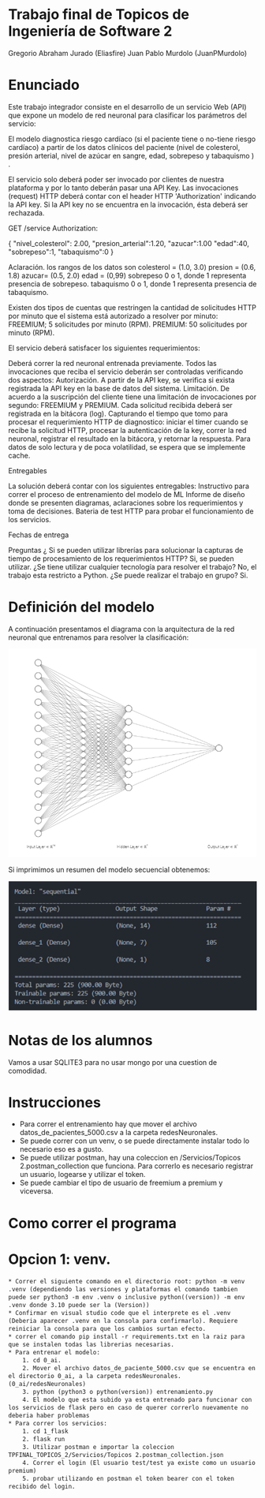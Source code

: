 # Trabajo final de Topicos de Ingeniería de Software 2 

Gregorio Abraham Jurado (Eliasfire)
Juan Pablo Murdolo (JuanPMurdolo)

# Enunciado
Este trabajo integrador consiste en el desarrollo de un servicio Web (API) que expone un modelo de red neuronal para clasificar los parámetros del servicio:

El modelo diagnostica riesgo cardíaco (si el paciente tiene o no-tiene riesgo cardíaco) a partir de los datos clínicos del paciente (nivel de colesterol, presión arterial, nivel de azúcar en sangre, edad, sobrepeso y tabaquismo ) .

El servicio solo deberá poder ser invocado por clientes de nuestra plataforma y por lo tanto deberán pasar una API Key.  Las invocaciones (request) HTTP deberá contar con el header HTTP 'Authorization' indicando la API key.  Si la API key no se encuentra en la invocación, ésta deberá ser rechazada.

GET /service
Authorization: <API Key generada>

{
"nivel_colesterol": 2.00,
"presion_arterial":1.20,
"azucar":1.00
"edad":40,
"sobrepeso":1,
"tabaquismo":0
}

Aclaración. los rangos de los datos son
colesterol =  (1.0, 3.0)
presion = (0.6, 1.8)
azucar= (0.5, 2.0)
edad = (0,99)
sobrepeso 0 o 1, donde 1 representa presencia de sobrepeso.
tabaquismo 0 o 1, donde 1 representa presencia de tabaquismo.


Existen dos tipos de cuentas que restringen la cantidad de solicitudes HTTP por minuto que el sistema está autorizado a resolver por minuto:
FREEMIUM; 5 solicitudes por minuto (RPM).
PREMIUM: 50 solicitudes por minuto (RPM).

El servicio deberá satisfacer los siguientes requerimientos:

Deberá correr la red neuronal entrenada previamente.
Todos las  invocaciones que reciba el servicio deberán ser controladas verificando dos aspectos:
Autorización. A partir de la API key, se verifica si exista registrada la API key en la base de datos del sistema.
Limitación. De acuerdo a la suscripción del cliente tiene una limitación de invocaciones por segundo: FREEMIUM y PREMIUM.
Cada solicitud recibida deberá ser registrada en la bitácora (log). Capturando el tiempo que tomo para procesar el requerimiento HTTP de diagnostico: iniciar el timer cuando se recibe la solicitud HTTP, procesar la autenticación de la key, correr la red neuronal, registrar el resultado en la bitácora, y retornar la respuesta.
Para datos de solo lectura y de poca volatilidad, se espera que se implemente cache.


Entregables

La solución deberá contar con los siguientes entregables:
Instructivo para correr el proceso de entrenamiento del modelo de ML
Informe de diseño donde se presenten diagramas, aclaraciones sobre los requerimientos y toma de decisiones.
Bateria de test HTTP para probar el funcionamiento de los servicios.

Fechas de entrega



Preguntas
¿ Si se pueden utilizar librerías para solucionar la capturas de tiempo de procesamiento de los requerimientos HTTP?
Si, se pueden utilizar.
¿Se tiene utilizar cualquier tecnología para resolver el trabajo?
No, el trabajo esta restricto a Python.
¿Se puede realizar el trabajo en grupo?
Si.
 


# Definición del modelo

A continuación presentamos el diagrama con la arquitectura de la red neuronal que entrenamos para resolver la clasificación: 

![Alt text](imagenes/model1.png?raw=true "Title")


Si imprimimos un resumen del modelo secuencial obtenemos: 

![Alt text](imagenes/model2.png?raw=true "Title")


# Notas de los alumnos

Vamos a usar SQLITE3 para no usar mongo por una cuestion de comodidad.

# Instrucciones
* Para correr el entrenamiento hay que mover el archivo datos_de_pacientes_5000.csv a la carpeta redesNeuronales.
* Se puede correr con un venv, o se puede directamente instalar todo lo necesario eso es a gusto.
* Se puede utilizar postman, hay una coleccion en /Servicios/Topicos 2.postman_collection que funciona. Para correrlo es necesario registrar un usuario, logearse y utilizar el token.
* Se puede cambiar el tipo de usuario de freemium a premium y viceversa.

# Como correr el programa
# Opcion 1: venv.
    * Correr el siguiente comando en el directorio root: python -m venv .venv (dependiendo las versiones y plataformas el comando tambien puede ser python3 -m env .venv o inclusive python((version)) -m env .venv donde 3.10 puede ser la (Version))
    * Confirmar en visual studio code que el interprete es el .venv (Deberia aparecer .venv en la consola para confirmarlo). Requiere reiniciar la consola para que los cambios surtan efecto.
    * correr el comando pip install -r requirements.txt en la raiz para que se instalen todas las librerias necesarias.
    * Para entrenar el modelo: 
        1. cd 0_ai.
        2. Mover el archivo datos_de_paciente_5000.csv que se encuentra en el directorio 0_ai, a la carpeta redesNeuronales. (0_ai/redesNeuronales)
        3. python (python3 o python(version)) entrenamiento.py
        4. El modelo que esta subido ya esta entrenado para funcionar con los servicios de flask pero en caso de querer correrlo nuevamente no deberia haber problemas
    * Para correr los servicios:
        1. cd 1_flask
        2. flask run
        3. Utilizar postman e importar la coleccion TPFINAL_TOPICOS_2/Servicios/Topicos 2.postman_collection.json
        4. Correr el login (El usuario test/test ya existe como un usuario premium)
        5. probar utilizando en postman el token bearer con el token recibido del login.

